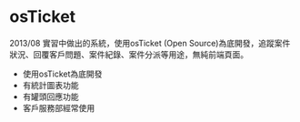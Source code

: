 # osTicket

<p>2013/08 實習中做出的系統，使用osTicket (Open Source)為底開發，追蹤案件狀況、回覆客戶問題、案件紀錄、案件分派等用途，無純前端頁面。</p>
						<ul>
							<li>使用osTicket為底開發</li>
							<li>有統計圖表功能</li>
							<li>有罐頭回應功能</li>
							<li>客戶服務部經常使用</li>
						</ul>
